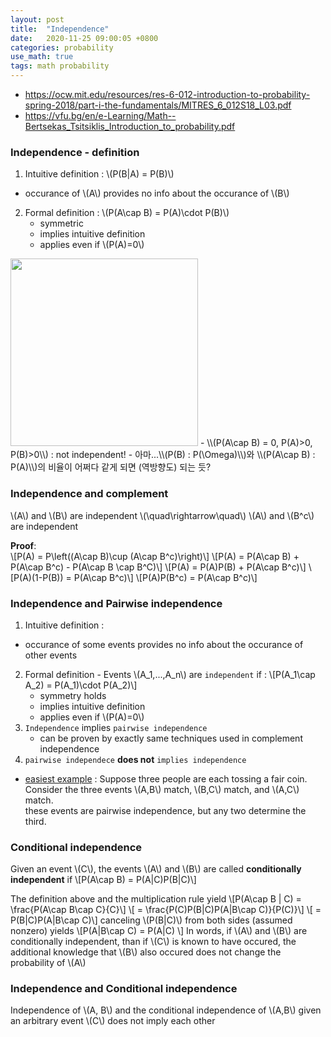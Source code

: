 ```yaml
---
layout: post
title:  "Independence"
date:   2020-11-25 09:00:05 +0800
categories: probability
use_math: true
tags: math probability 
---
```



- <a href="https://ocw.mit.edu/resources/res-6-012-introduction-to-probability-spring-2018/part-i-the-fundamentals/MITRES_6_012S18_L03.pdf" target="blank">https://ocw.mit.edu/resources/res-6-012-introduction-to-probability-spring-2018/part-i-the-fundamentals/MITRES_6_012S18_L03.pdf</a>
- <a href="https://vfu.bg/en/e-Learning/Math--Bertsekas_Tsitsiklis_Introduction_to_probability.pdf" target="_blank">https://vfu.bg/en/e-Learning/Math--Bertsekas_Tsitsiklis_Introduction_to_probability.pdf</a>



### Independence - definition
1. Intuitive definition : \\(P(B\|A) = P(B)\\)
  - occurance of \\(A\\) provides no info about the occurance of \\(B\\)
2. Formal definition : \\(P(A\cap B) = P(A)\cdot P(B)\\)
   - symmetric
   - implies intuitive definition
   - applies even if \\(P(A)=0\\)


<img src="{{site.url}}/images/math/prob/prob_ind.jpg" width="300">  
- \\(P(A\cap B) = 0, P(A)>0, P(B)>0\\) : not independent!
- 아마...\\(P(B) : P(\Omega)\\)와 \\(P(A\cap B) : P(A)\\)의 비율이 어쩌다 같게 되면 (역방향도) 되는 듯?

### Independence and complement
\\(A\\) and \\(B\\) are independent \\(\quad\rightarrow\quad\\) \\(A\\) and \\(B^c\\) are independent

__Proof__:  
\\[P(A) = P\left((A\cap B)\cup (A\cap B^c)\right)\\]
\\[P(A) = P(A\cap B) + P(A\cap B^c) - P(A\cap B \cap B^C)\\]
\\[P(A) = P(A)P(B) + P(A\cap B^c)\\]
\\[P(A)(1-P(B)) = P(A\cap B^c)\\]
\\[P(A)P(B^c) = P(A\cap B^c)\\]


### Independence and Pairwise independence
1. Intuitive definition :
  - occurance of some events provides no info about the occurance of other events
2. Formal definition - Events \\(A\_1,...,A\_n\\) are `independent` if : \\[P(A\_1\cap A\_2) = P(A\_1)\cdot P(A\_2)\\]
   - symmetry holds
   - implies intuitive definition
   - applies even if \\(P(A)=0\\)
3. `Independence` implies `pairwise independence`
   - can be proven by exactly same techniques used in complement independence
4. `pairwise independece` __does not__ `implies independence`
  - <a href="https://math.stackexchange.com/questions/1938819/mutual-independence-implies-pairwise-independence-show-that-the-converse-is-not" target="_blank">easiest example</a> : Suppose three people are each tossing a fair coin. Consider the three events \\(A,B\\) match, \\(B,C\\) match, and \\(A,C\\) match.  
  these events are pairwise independence, but any two determine the third.

### Conditional independence

Given an event \\(C\\), the events \\(A\\) and \\(B\\) are called __conditionally independent__ if \\[P(A\cap B) = P(A\|C)P(B\|C)\\]

The definition above and the multiplication rule yield
\\[P(A\cap B \| C) = \frac\{P(A\cap B\cap C\}\{C\}\\]
\\[ = \frac\{P(C)P(B\|C)P(A\|B\cap C)\}\{P(C)\}\\]
\\[ = P(B\|C)P(A\|B\cap C)\\]
canceling \\(P(B\|C)\\) from both sides (assumed nonzero) yields
\\[P(A\|B\cap C) = P(A\|C) \\]
In words, if \\(A\\) and \\(B\\) are conditionally independent, than if \\(C\\) is known to have occured, the additional knowledge that \\(B\\) also occured does not change the probability of \\(A\\)



### Independence and Conditional independence

Independence of \\(A, B\\) and the conditional independence of \\(A,B\\) given an arbitrary event \\(C\\) does not imply each other